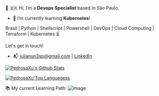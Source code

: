 👋 🇧🇷 Hi, I’m a <strong>Devops Specialist</strong> based in São Paulo. 
- 🌱 I’m currently learning <strong>Kubernetes</strong>!

Brasil | Python | Shellscript | Powershell |  DevOps | Cloud Computing | Terraform | Kubernetes ⏳

Let's get in touch!
- 📬 julianun3sp@gmail.com | [LinkedIn](http://linkedin.com/in/julianunesp/)

[![PedrosaXu's Github Stats](https://github-readme-stats.vercel.app/api?username=pedrosaxu)](https://github.com/anuraghazra/github-readme-stats)

[![PedrosaXu'Top Languagess](https://github-readme-stats.vercel.app/api/top-langs/?username=pedrosaxu&hide=css,html,jupyter%20notebook&langs_count=8&layout=compact)](https://github.com/anuraghazra/github-readme-stats)

📚 My current Learning Path:
![image](https://github.com/pedrosaxu/julianunesp/assets/101535045/c7f09993-c90c-4856-b906-331b4445947a)


<!---
julianunesp/julianunesp is a ✨ special ✨ repository because its `README.md` (this file) appears on your GitHub profile.
You can click the Preview link to take a look at your changes.
--->

